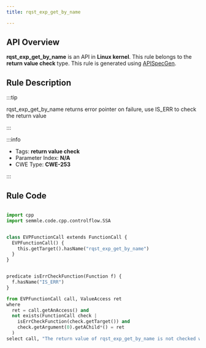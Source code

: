 ```yaml
---
title: rqst_exp_get_by_name

---
```



## API Overview
**rqst_exp_get_by_name** is an API in **Linux kernel**. This rule belongs to the **return value check** type. This rule is generated using [APISpecGen](../../tools/APISpecGen).
## Rule Description

:::tip

rqst_exp_get_by_name returns error pointer on failure, use IS_ERR to check the return value

:::

:::info

- Tags: **return value check**
- Parameter Index: **N/A**
- CWE Type: **CWE-253**

:::

## Rule Code
```python

import cpp
import semmle.code.cpp.controlflow.SSA


class EVPFunctionCall extends FunctionCall {
  EVPFunctionCall() {
    this.getTarget().hasName("rqst_exp_get_by_name")
  }
}


predicate isErrCheckFunction(Function f) {
  f.hasName("IS_ERR") 
}

from EVPFunctionCall call, ValueAccess ret
where
  ret = call.getAnAccess() and
  not exists(FunctionCall check |
    isErrCheckFunction(check.getTarget()) and
    check.getArgument(0).getAChild*() = ret
  )
select call, "The return value of rqst_exp_get_by_name is not checked with IS_ERR."
    
```